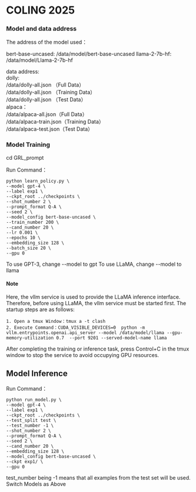 # COLING 2025
### Model and data address
The address of the model used：

bert-base-uncased: /data/model/bert-base-uncased
llama-2-7b-hf: /data/model/Llama-2-7b-hf

data address:  
dolly:   
        /data/dolly-all.json （Full Data）  
        /data/dolly-all.json （Training Data）  
        /data/dolly-all.json （Test Data）  
alpaca：  
        /data/alpaca-all.json（Full Data）  
        /data/alpaca-train.json（Training Data）  
        /data/alpaca-test.json（Test Data）  


### Model Training

cd GRL_prompt

Run Command：
```
python learn_policy.py \
--model gpt-4 \
--label exp1 \
--ckpt_root ../checkpoints \
--shot_number 2 \
--prompt_format Q-A \
--seed 2 \
--model_config bert-base-uncased \
--train_number 200 \
--cand_number 20 \
--lr 0.001 \
--epochs 10 \
--embedding_size 128 \
--batch_size 20 \
--gpu 0
```

To use GPT-3, change --model to gpt
To use LLaMA, change --model to llama

#### Note

Here, the vllm service is used to provide the LLaMA inference interface. Therefore, before using LLaMA, the vllm service must be started first. The startup steps are as follows:
```
1. Open a tmux Window：tmux a -t clash
2. Execute Command：CUDA_VISIBLE_DEVICES=0  python -m vllm.entrypoints.openai.api_server --model /data/model/llama --gpu-memory-utilization 0.7  --port 9201 --served-model-name llama
```
After completing the training or inference task, press Control+C in the tmux window to stop the service to avoid occupying GPU resources.


## Model Inference

Run Command：
```
python run_model.py \
--model gpt-4 \
--label exp1 \
--ckpt_root ../checkpoints \
--test_split test \
--test_number -1 \
--shot_number 2 \
--prompt_format Q-A \
--seed 2 \
--cand_number 20 \
--embedding_size 128 \
--model_config bert-base-uncased \
--ckpt exp1/ \
--gpu 0
```
test_number being -1 means that all examples from the test set will be used.
Switch Models as Above
